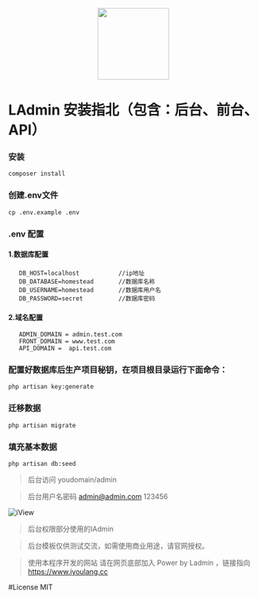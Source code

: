 <p align="center">
    <a href="https://www.iyoulang.cc">
        <img width="144" src="https://www.iyoulang.cc/front/assets/img/logo.png">
    </a>
</p>


# LAdmin 安装指北（包含：后台、前台、API）

### 安装    
```
composer install
```

### 创建.env文件

```
cp .env.example .env
```

### .env 配置

#### 1.数据库配置
 ```
 	DB_HOST=localhost			//ip地址
 	DB_DATABASE=homestead		//数据库名称
 	DB_USERNAME=homestead		//数据库用户名
 	DB_PASSWORD=secret			//数据库密码
 ```

#### 2.域名配置

 ```
	ADMIN_DOMAIN = admin.test.com
	FRONT_DOMAIN = www.test.com
	API_DOMAIN =  api.test.com
 ```

### 配置好数据库后生产项目秘钥，在项目根目录运行下面命令：

 ```
 php artisan key:generate
 ```
### 迁移数据

```
php artisan migrate
```

### 填充基本数据
```
php artisan db:seed
```

> 后台访问 youdomain/admin

> 后台用户名密码 admin@admin.com 123456


![iView](http://o6hc01bvr.bkt.clouddn.com/20160921011158.png)

>后台权限部分使用的IAdmin

>后台模板仅供测试交流，如需使用商业用途，请官网授权。

> 使用本程序开发的网站 请在网页底部加入 Power by Ladmin ，链接指向 https://www.iyoulang.cc


#License
MIT